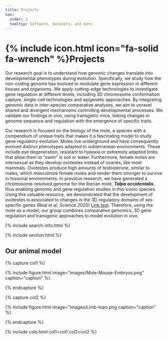```yaml
---
title: Projects
nav:
  order: 2
  tooltip: Software, datasets, and more
---
```


# {% include icon.html icon="fa-solid fa-wrench" %}Projects

Our research goal is to understand how genomic changes translate into developmental phenotypes during evolution. Specifically, we study how the non-coding genome has evolved to modulate gene expression in different tissues and organisms.
We apply cutting-edge technologies to investigate gene regulation at different levels, including 3D chromosome conformation capture, single-cell technologies and epigenetic approaches. By integrating genomic data in inter-species comparative analyses, we aim to unravel shared and divergent mechanisms controlling developmental processes. We validate our findings _in vivo_, using transgenic mice, linking changes in genome sequence and regulation with the emergence of specific traits.

Our research is focused on the biology of the mole, a species with a compendium of unique traits that makes it a fascinating model to study gene regulatory evolution. Moles live underground and have consequently evolved distinct phenotypes adapted to subterranean environments. These include eye degeneration, resistant to hypoxia or extremely adapted limbs that allow them to “swim” in soil or water. Furthermore, female moles are intersexual as they develop ovotestes instead of ovaries, like most mammals. Ovotestes produce high amounts of testosterone, similar to males, which masculinize female moles and render them stronger to survive in fossorial environments. In previous research, we have generated a chromosome-resolved genome for the Iberian mole, **_Talpa occidentalis_**, thus enabling genomic and gene regulation studies in this iconic species. Using this valuable resource, we demonstrated that the development of ovotestes is associated to changes in the 3D regulatory domains of sex-specific genes (Real et al, Science 2020) [Link text]([https://some-website.org/](https://www.science.org/doi/10.1126/science.aaz2582)). Therefore, using the mole as a model, our group combines comparative genomics, 3D gene regulation and transgenic approaches to model evolution _in vivo_.

{% include search-info.html %}

{% include section.html %}

## Our animal model

{% capture col1 %}

{%
  include figure.html
  image="images/Mole-Mouse-Embryos.png"
  caption="caption"
%}

{% endcapture %}

{% capture col2 %}

{%
  include figure.html
  image="images/Limb-topo.png
  caption="caption"
%}

{% endcapture %}

{% include cols.html col1=col1 col2=col2 %}
